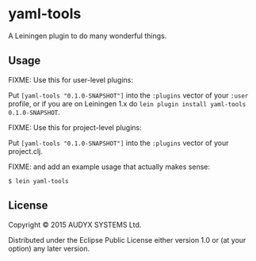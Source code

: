 # yaml-tools

A Leiningen plugin to do many wonderful things.

## Usage

FIXME: Use this for user-level plugins:

Put `[yaml-tools "0.1.0-SNAPSHOT"]` into the `:plugins` vector of your
`:user` profile, or if you are on Leiningen 1.x do `lein plugin install
yaml-tools 0.1.0-SNAPSHOT`.

FIXME: Use this for project-level plugins:

Put `[yaml-tools "0.1.0-SNAPSHOT"]` into the `:plugins` vector of your project.clj.

FIXME: and add an example usage that actually makes sense:

    $ lein yaml-tools

## License

Copyright © 2015 AUDYX SYSTEMS Ltd.

Distributed under the Eclipse Public License either version 1.0 or (at
your option) any later version.

